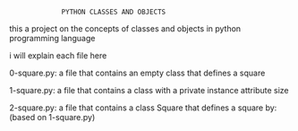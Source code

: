                  PYTHON CLASSES AND OBJECTS

this a project on the concepts of classes and objects in python programming language

i will explain each file here

0-square.py: a file that contains an empty class that defines a square

1-square.py: a file that contains a class with a private instance attribute size

2-square.py: a file that contains a class Square that defines a square by: (based on 1-square.py)
